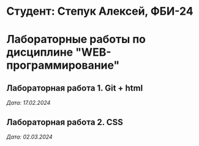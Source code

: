 # Студент: Степук Алексей, ФБИ-24

# Лабораторные работы по дисциплине "WEB-программирование"

## Лабораторная работа 1. Git + html

*Дата: 17.02.2024*

## Лабораторная работа 2. CSS

*Дата: 02.03.2024*
